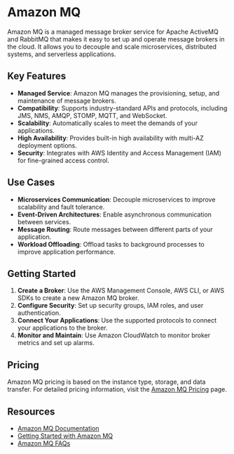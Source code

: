 # Amazon MQ

Amazon MQ is a managed message broker service for Apache ActiveMQ and RabbitMQ that makes it easy to set up and operate message brokers in the cloud. It allows you to decouple and scale microservices, distributed systems, and serverless applications.

## Key Features

- **Managed Service**: Amazon MQ manages the provisioning, setup, and maintenance of message brokers.
- **Compatibility**: Supports industry-standard APIs and protocols, including JMS, NMS, AMQP, STOMP, MQTT, and WebSocket.
- **Scalability**: Automatically scales to meet the demands of your applications.
- **High Availability**: Provides built-in high availability with multi-AZ deployment options.
- **Security**: Integrates with AWS Identity and Access Management (IAM) for fine-grained access control.

## Use Cases

- **Microservices Communication**: Decouple microservices to improve scalability and fault tolerance.
- **Event-Driven Architectures**: Enable asynchronous communication between services.
- **Message Routing**: Route messages between different parts of your application.
- **Workload Offloading**: Offload tasks to background processes to improve application performance.

## Getting Started

1. **Create a Broker**: Use the AWS Management Console, AWS CLI, or AWS SDKs to create a new Amazon MQ broker.
2. **Configure Security**: Set up security groups, IAM roles, and user authentication.
3. **Connect Your Applications**: Use the supported protocols to connect your applications to the broker.
4. **Monitor and Maintain**: Use Amazon CloudWatch to monitor broker metrics and set up alarms.

## Pricing

Amazon MQ pricing is based on the instance type, storage, and data transfer. For detailed pricing information, visit the [Amazon MQ Pricing](https://aws.amazon.com/amazon-mq/pricing/) page.

## Resources

- [Amazon MQ Documentation](https://docs.aws.amazon.com/amazon-mq/)
- [Getting Started with Amazon MQ](https://aws.amazon.com/amazon-mq/getting-started/)
- [Amazon MQ FAQs](https://aws.amazon.com/amazon-mq/faqs/)
